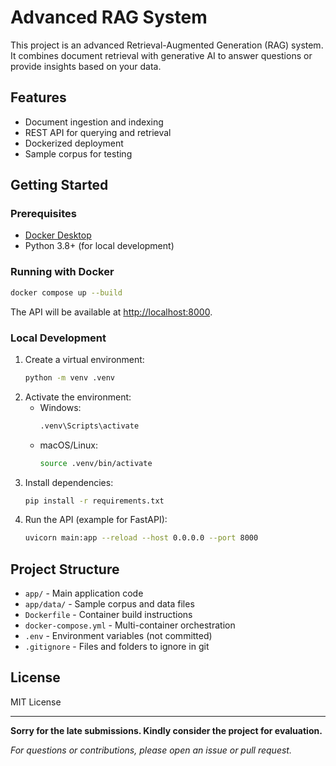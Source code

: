 # Advanced RAG System

This project is an advanced Retrieval-Augmented Generation (RAG) system. It combines document retrieval with generative AI to answer questions or provide insights based on your data.

## Features

- Document ingestion and indexing
- REST API for querying and retrieval
- Dockerized deployment
- Sample corpus for testing

## Getting Started

### Prerequisites

- [Docker Desktop](https://www.docker.com/products/docker-desktop/)
- Python 3.8+ (for local development)

### Running with Docker

```sh
docker compose up --build
```

The API will be available at [http://localhost:8000](http://localhost:8000).

### Local Development

1. Create a virtual environment:
    ```sh
    python -m venv .venv
    ```
2. Activate the environment:
    - Windows:
      ```sh
      .venv\Scripts\activate
      ```
    - macOS/Linux:
      ```sh
      source .venv/bin/activate
      ```
3. Install dependencies:
    ```sh
    pip install -r requirements.txt
    ```
4. Run the API (example for FastAPI):
    ```sh
    uvicorn main:app --reload --host 0.0.0.0 --port 8000
    ```

## Project Structure

- `app/` - Main application code
- `app/data/` - Sample corpus and data files
- `Dockerfile` - Container build instructions
- `docker-compose.yml` - Multi-container orchestration
- `.env` - Environment variables (not committed)
- `.gitignore` - Files and folders to ignore in git

## License

MIT License

---

**Sorry for the late submissions. Kindly consider the project for evaluation.**

*For questions or contributions, please open an issue or pull request.*